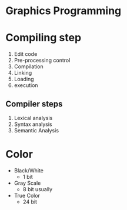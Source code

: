 Graphics Programming
========================
# Compiling step
1. Edit code
2. Pre-processing control
3. Compilation
4. Linking
5. Loading
6. execution

## Compiler steps
1.  Lexical analysis
2. Syntax analysis
3. Semantic Analysis


# Color
- Black/White
	- 1 bit
- Gray Scale
	- 8 bit usually
- True Color
	- 24 bit